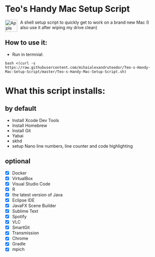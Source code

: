 # Teo's Handy Mac Setup Script

<img src="https://upload.wikimedia.org/wikipedia/commons/thumb/8/84/Apple_Computer_Logo_rainbow.svg/800px-Apple_Computer_Logo_rainbow.svg.png"
     alt="Apple Icon"
     style="float: left; margin-right: 10px;"
     width="40" height="40" />


A shell setup script to quickly get to work on a brand new Mac (I also use it after wiping my drive clean)

## How to use it:

- Run in termnial:
```
bash <(curl -s https://raw.githubusercontent.com/mihaialexandruteodor/Teo-s-Handy-Mac-Setup-Script/master/Teo-s-Handy-Mac-Setup-Script.sh)
```

# What this script installs:
## by default

-  Install Xcode Dev Tools
-  Install Homebrew
-  Install Git
-  Yabai
-  skhd
-  setup Nano line numbers, line counter and code highlighting

## optional

- [x] Docker
- [x] VirtualBox
- [x] Visual Studio Code 
- [x] R
- [x] the latest version of Java 
- [x] Eclipse IDE 
- [x] JavaFX Scene Builder 
- [x] Sublime Text 
- [x] Spotify 
- [x] VLC 
- [x] SmartGit 
- [x] Transmission 
- [x] Chrome 
- [x] Gradle
- [x] mpich
